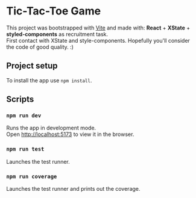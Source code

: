 # Tic-Tac-Toe Game

This project was bootstrapped with [Vite](https://vitejs.dev) and made with: **React** + **XState** + **styled-components** as recruitment task. \
First contact with XState and style-components. Hopefully you'll consider the code of good quality. :)

## Project setup

To install the app use `npm install`.

## Scripts

### `npm run dev`

Runs the app in development mode. \
Open [http://localhost:5173](http://localhost:5173) to view it in the browser.

### `npm run test`

Launches the test runner.

### `npm run coverage`

Launches the test runner and prints out the coverage.
